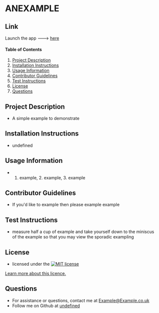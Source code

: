 # ANEXAMPLE

  ## Link
  Launch the app ---> [here](example.git.io)

  #### Table of Contents
  1. [Project Description](#project-description)
  2. [Installation Instructions](#installation-instructions)
  3. [Usage Information](#usage-information)
  4. [Contributor Guidelines](#contributor-guidelines)
  5. [Test Instructions](#test-instructions)
  6. [License](#license)
  7. [Questions](#questions)

  ## Project Description
  * A simple example to demonstrate
  ## Installation Instructions
  * undefined
  ## Usage Information
  * 1. example, 2. example, 3. example
  ## Contributor Guidelines
  * If you'd like to example then please example example
  ## Test Instructions
  * measure half a cup of example and take yourself down to the miniscus of the example so that you may view the sporadic exampling
  ## License
  * licensed under the  [![MIT license](https://img.shields.io/badge/License-MIT-blue.svg)](https://lbesson.mit-license.org/)

[Learn more about this licence.](https://lbesson.mit-license.org/)
  ## Questions
  * For assistance or questions, contact me at Example@Example.co.uk
  * Follow me on Github at [undefined](http://github.com/undefined)